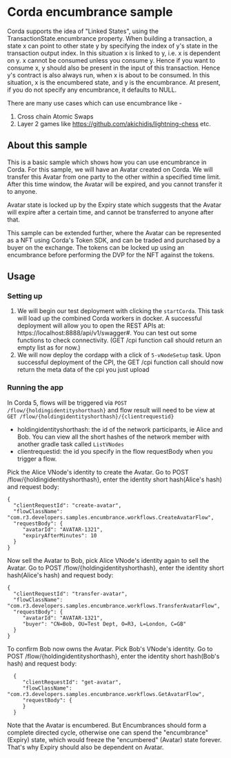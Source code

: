 # Corda encumbrance sample

Corda supports the idea of "Linked States", using the TransactionState.encumbrance property. When building a transaction, a state x can
point to other state y by specifying the index of y's state in the transaction output index.
In this situation x is linked to y, i.e. x is dependent on y. x cannot be consumed unless you consume y.
Hence if you want to consume x, y should also be present in the input of this transaction.
Hence y's contract is also always run, when x is about to be consumed.
In this situation, x is the encumbered state, and y is the encumbrance.
At present, if you do not specify any encumbrance, it defaults to NULL.

There are many use cases which can use encumbrance like -
1. Cross chain Atomic Swaps
2. Layer 2 games like https://github.com/akichidis/lightning-chess etc.

## About this sample

This is a basic sample which shows how you can use encumbrance in Corda. For this sample, we will have an Avatar
created on Corda. We will transfer this Avatar from one party to the other within a specified time limit.
After this time window, the Avatar will be expired, and you cannot transfer it to anyone.

Avatar state is locked up by the Expiry state which suggests that the Avatar will expire after a certain time,
and cannot be transferred to anyone after that.

This sample can be extended further, where the Avatar can be represented as a NFT using Corda's Token SDK, and
can be traded and purchased by a buyer on the exchange. The tokens can be locked up using an encumbrance before
performing the DVP for the NFT against the tokens.

## Usage


### Setting up

1. We will begin our test deployment with clicking the `startCorda`. This task will load up the combined Corda workers in docker.
   A successful deployment will allow you to open the REST APIs at: https://localhost:8888/api/v1/swagger#. You can test out some
   functions to check connectivity. (GET /cpi function call should return an empty list as for now.)
2. We will now deploy the cordapp with a click of `5-vNodeSetup` task. Upon successful deployment of the CPI, the GET /cpi function call should now return the meta data of the cpi you just upload

### Running the app

In Corda 5, flows will be triggered via `POST /flow/{holdingidentityshorthash}` and flow result will need to be view at `GET /flow/{holdingidentityshorthash}/{clientrequestid}`
* holdingidentityshorthash: the id of the network participants, ie Alice and Bob. You can view all the short hashes of the network member with another gradle task called `ListVNodes`
* clientrequestid: the id you specify in the flow requestBody when you trigger a flow.


Pick the Alice VNode's identity to create the Avatar. Go to POST /flow/{holdingidentityshorthash}, enter the identity short hash(Alice's hash) and request body:

    {
      "clientRequestId": "create-avatar",
      "flowClassName": "com.r3.developers.samples.encumbrance.workflows.CreateAvatarFlow",
      "requestBody": {
         "avatarId": "AVATAR-1321",
         "expiryAfterMinutes": 10
      }
    }

Now sell the Avatar to Bob, pick Alice VNode's identity again to sell the Avatar. Go to POST /flow/{holdingidentityshorthash}, enter the identity short hash(Alice's hash) and request body:

    {
      "clientRequestId": "transfer-avatar",
      "flowClassName": "com.r3.developers.samples.encumbrance.workflows.TransferAvatarFlow",
      "requestBody": {
         "avatarId": "AVATAR-1321",
         "buyer": "CN=Bob, OU=Test Dept, O=R3, L=London, C=GB"
      }
    }

To confirm Bob now owns the Avatar. Pick Bob's VNode's identity. Go to POST /flow/{holdingidentityshorthash}, enter the identity short hash(Bob's hash) and request body:

      {
         "clientRequestId": "get-avatar",
         "flowClassName": "com.r3.developers.samples.encumbrance.workflows.GetAvatarFlow",
         "requestBody": {
         }
      }

Note that the Avatar is encumbered. But Encumbrances should form a complete directed cycle, 
otherwise one can spend the "encumbrance" (Expiry) state, which would freeze the "encumbered" (Avatar) state forever. 
That's why Expiry should also be dependent on Avatar.